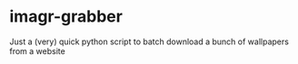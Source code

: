 imagr-grabber
=============

Just a (very) quick python script to batch download a bunch of wallpapers from a website
